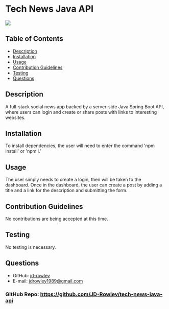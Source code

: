 # Tech News Java API
  
  [
    <img src="https://img.shields.io/static/v1?label=LICENSE&message=MIT&color=informational&style=for-the-badge" />
    ](https://choosealicense.com/)
  
  ## Table of Contents
  * [Description](#description)
  * [Installation](#installation)
  * [Usage](#usage)
  * [Contribution Guidelines](#contribution-guidelines)
  * [Testing](#testing)
  * [Questions](#questions) 
    
  ## Description
  A full-stack social news app backed by a server-side Java Spring Boot API, where users can login and create or share posts with links to interesting websites.
  ## Installation
  To install dependencies, the user will need to enter the command 'npm install' or 'npm i.'
  ## Usage
  The user simply needs to create a login, then will be taken to the dashboard. Once in the dashboard, the user can create a post by adding a title and a link for the description and submitting the form.
  ## Contribution Guidelines
  No contributions are being accepted at this time.
  ## Testing
  No testing is necessary.
  ## Questions
  * GitHub: [jd-rowley](http://github.com/jd-rowley)
  * E-mail: jdrowley1989@gmail.com

  ### GitHub Repo: https://github.com/JD-Rowley/tech-news-java-api
  
